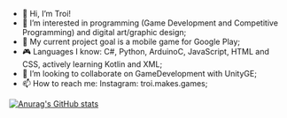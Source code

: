 - 👋 Hi, I’m Troi!
- 👀 I’m interested in programming (Game Development and Competitive Programming) and digital art/graphic design;
- 🌱 My current project goal is a mobile game for Google Play;
- 🎮 Languages I know: C#, Python, ArduinoC, JavaScript, HTML and CSS, actively learning Kotlin and XML;
- 💞️ I’m looking to collaborate on GameDevelopment with UnityGE;
- 📫 How to reach me: Instagram: troi.makes.games;

<!-- <div style="display: flex;">
    <img src="Pictures/RektItLogo%5FOneD%5F700.png" alt="RektIt Logo" width="200"/>
    <img src="Pictures/BTStemLogo%5F700.png" alt="BTStem Logo" width="200"/>
    <img src="Pictures/CanvasChaosLogo%5F700.png" alt="CanvasChaos Logo" width="200"/>
</div> -->

<!-- [![Top Langs](https://github-readme-stats.vercel.app/api/top-langs/?username=TroiGDev)](https://github.com/anuraghazra/github-readme-stats) -->
[![Anurag's GitHub stats](https://github-readme-stats.vercel.app/api?username=TriGDev)](https://github.com/anuraghazra/github-readme-stats)
